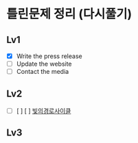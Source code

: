 # 틀린문제 정리 (다시풀기)

## Lv1

- [x] Write the press release
- [ ] Update the website
- [ ] Contact the media

## Lv2

- [ ] [ ] [ ] [빛의경로사이클](https://github.com/jihoGit/Algorithm/blob/main/programmers/Lv2.빛의경로사이클.md)

## Lv3